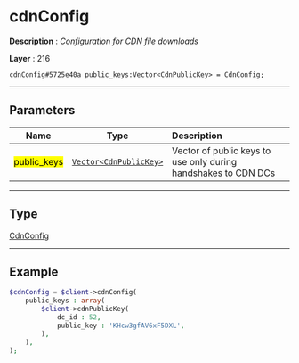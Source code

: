 # cdnConfig

**Description** : *Configuration for CDN file downloads*

**Layer** : 216

```tl
cdnConfig#5725e40a public_keys:Vector<CdnPublicKey> = CdnConfig;
```

---

## Parameters

| Name | Type | Description |
| :---: | :---: | :--- |
| <mark>public_keys</mark> | [`Vector<CdnPublicKey>`](type/CdnPublicKey) | Vector of public keys to use only during handshakes to CDN DCs |

---

## Type

[CdnConfig](type/CdnConfig)

---

## Example

```php
$cdnConfig = $client->cdnConfig(
	public_keys : array(
		$client->cdnPublicKey(
			dc_id : 52,
			public_key : 'KHcw3gfAV6xF5DXL',
		),
	),
);
```